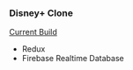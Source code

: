 ### Disney+ Clone

[Current Build](https://disneyplus-clone-7fd6c.web.app/)

- Redux
- Firebase Realtime Database

